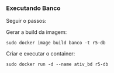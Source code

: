 ### Executando Banco
Seguir o passos:

Gerar a build da imagem:
```
sudo docker image build banco -t r5-db
```
Criar e executar o container:
```
sudo docker run -d --name ativ_bd r5-db
```